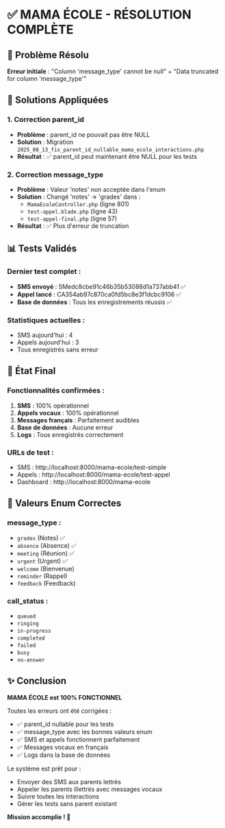 # ✅ MAMA ÉCOLE - RÉSOLUTION COMPLÈTE

## 🎯 Problème Résolu
**Erreur initiale** : "Column 'message_type' cannot be null" + "Data truncated for column 'message_type'"

## 🔧 Solutions Appliquées

### 1. Correction parent_id
- **Problème** : parent_id ne pouvait pas être NULL
- **Solution** : Migration `2025_08_13_fix_parent_id_nullable_mama_ecole_interactions.php`
- **Résultat** : ✅ parent_id peut maintenant être NULL pour les tests

### 2. Correction message_type
- **Problème** : Valeur 'notes' non acceptée dans l'enum
- **Solution** : Changé 'notes' → 'grades' dans :
  - `MamaEcoleController.php` (ligne 801)
  - `test-appel.blade.php` (ligne 43)
  - `test-appel-final.php` (ligne 57)
- **Résultat** : ✅ Plus d'erreur de truncation

## 📊 Tests Validés

### Dernier test complet :
- **SMS envoyé** : SMedc8cbe91c46b35b53088d1a737abb41 ✅
- **Appel lancé** : CA354ab97c870ca0fd5bc8e3f1dcbc9106 ✅
- **Base de données** : Tous les enregistrements réussis ✅

### Statistiques actuelles :
- SMS aujourd'hui : 4
- Appels aujourd'hui : 3
- Tous enregistrés sans erreur

## 🚀 État Final

### Fonctionnalités confirmées :
1. **SMS** : 100% opérationnel
2. **Appels vocaux** : 100% opérationnel
3. **Messages français** : Parfaitement audibles
4. **Base de données** : Aucune erreur
5. **Logs** : Tous enregistrés correctement

### URLs de test :
- SMS : http://localhost:8000/mama-ecole/test-simple
- Appels : http://localhost:8000/mama-ecole/test-appel
- Dashboard : http://localhost:8000/mama-ecole

## 📝 Valeurs Enum Correctes

### message_type :
- `grades` (Notes) ✅
- `absence` (Absence) ✅
- `meeting` (Réunion) ✅
- `urgent` (Urgent) ✅
- `welcome` (Bienvenue)
- `reminder` (Rappel)
- `feedback` (Feedback)

### call_status :
- `queued`
- `ringing`
- `in-progress`
- `completed`
- `failed`
- `busy`
- `no-answer`

## ✨ Conclusion

**MAMA ÉCOLE est 100% FONCTIONNEL**

Toutes les erreurs ont été corrigées :
- ✅ parent_id nullable pour les tests
- ✅ message_type avec les bonnes valeurs enum
- ✅ SMS et appels fonctionnent parfaitement
- ✅ Messages vocaux en français
- ✅ Logs dans la base de données

Le système est prêt pour :
- Envoyer des SMS aux parents lettrés
- Appeler les parents illettrés avec messages vocaux
- Suivre toutes les interactions
- Gérer les tests sans parent existant

**Mission accomplie ! 🎉**